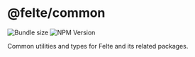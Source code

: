 # @felte/common

![Bundle size](https://img.shields.io/bundlephobia/min/@felte/common)
![NPM Version](https://img.shields.io/npm/v/@felte/common)

Common utilities and types for Felte and its related packages.
